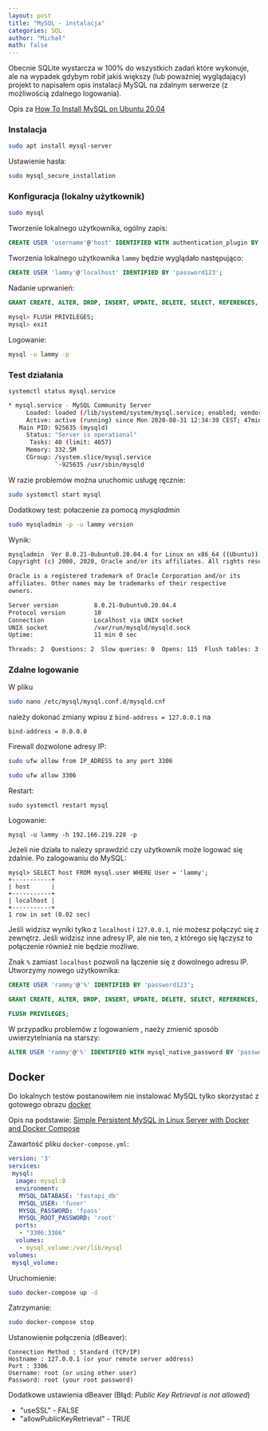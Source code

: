 ```yaml
---
layout: post
title: "MySQL - instalacja"
categories: SQL
author: "Michał"
math: false
---
```


Obecnie SQLite wystarcza w 100% do wszystkich zadań które wykonuje, ale na wypadek gdybym robił jakiś większy (lub poważniej wyglądający) projekt to napisałem opis instalacji MySQL na zdalnym serwerze (z możliwością zdalnego logowania).

Opis za [How To Install MySQL on Ubuntu 20.04](https://www.digitalocean.com/community/tutorials/how-to-install-mysql-on-ubuntu-20-04)

### Instalacja

```bash
sudo apt install mysql-server
```
Ustawienie hasła:

```bash
sudo mysql_secure_installation
```

### Konfiguracja (lokalny użytkownik)

```bash
sudo mysql
```

Tworzenie lokalnego użytkownika, ogólny zapis:

```sql
CREATE USER 'username'@'host' IDENTIFIED WITH authentication_plugin BY 'password';
```

Tworzenia lokalnego użytkownika `lammy` będzie wyglądało następująco: 
```sql
CREATE USER 'lammy'@'localhost' IDENTIFIED BY 'password123';
```

Nadanie uprwanień:

```sql
GRANT CREATE, ALTER, DROP, INSERT, UPDATE, DELETE, SELECT, REFERENCES, RELOAD on *.* TO 'lammy'@'localhost' WITH GRANT OPTION;
```

```bash
mysql> FLUSH PRIVILEGES;
mysql> exit
```

Logowanie: 
```bash
mysql -u lammy -p
```

### Test działania
```
systemctl status mysql.service
```

```bash
* mysql.service - MySQL Community Server
     Loaded: loaded (/lib/systemd/system/mysql.service; enabled; vendor prese>
     Active: active (running) since Mon 2020-08-31 12:34:39 CEST; 47min ago
   Main PID: 925635 (mysqld)
     Status: "Server is operational"
      Tasks: 40 (limit: 4657)
     Memory: 332.5M
     CGroup: /system.slice/mysql.service
             `-925635 /usr/sbin/mysqld
```

W razie problemów można uruchomic usługę ręcznie:

```bash
sudo systemctl start mysql
```

Dodatkowy test: połaczenie za pomocą *mysqladmin*

```bash
sudo mysqladmin -p -u lammy version

```
Wynik:

```bash
mysqladmin  Ver 8.0.21-0ubuntu0.20.04.4 for Linux on x86_64 ((Ubuntu))
Copyright (c) 2000, 2020, Oracle and/or its affiliates. All rights reserved.

Oracle is a registered trademark of Oracle Corporation and/or its
affiliates. Other names may be trademarks of their respective
owners.

Server version          8.0.21-0ubuntu0.20.04.4
Protocol version        10
Connection              Localhost via UNIX socket
UNIX socket             /var/run/mysqld/mysqld.sock
Uptime:                 11 min 0 sec

Threads: 2  Questions: 2  Slow queries: 0  Opens: 115  Flush tables: 3  Open tables: 36  Queries per second avg: 0.003
```

### Zdalne logowanie

W pliku
```bash
sudo nano /etc/mysql/mysql.conf.d/mysqld.cnf
```
należy dokonać zmiany wpisu z `bind-address = 127.0.0.1` na 
```
bind-address = 0.0.0.0
```

Firewall dozwolone adresy IP:
```bash
sudo ufw allow from IP_ADRESS to any port 3306

sudo ufw allow 3306
```
Restart:
```
sudo systemctl restart mysql
```

Logowanie:
```
mysql -u lammy -h 192.166.219.228 -p
```

Jeżeli nie działa to nalezy sprawdzić czy użytkownik może logować się zdalnie. Po zalogowaniu do MySQL:

```
mysql> SELECT host FROM mysql.user WHERE User = 'lammy';
+-----------+
| host      |
+-----------+
| localhost |
+-----------+
1 row in set (0.02 sec)
```

Jeśli widzisz wyniki tylko z `localhost` i `127.0.0.1`, nie możesz połączyć się z zewnętrz. Jeśli widzisz inne adresy IP, ale nie ten, z którego się łączysz to połączenie również nie będzie możliwe.

Znak `%` zamiast `localhost` pozwoli na łączenie się z dowolnego adresu IP. Utworzymy nowego użytkownika: 
```sql
CREATE USER 'rammy'@'%' IDENTIFIED BY 'password123';

GRANT CREATE, ALTER, DROP, INSERT, UPDATE, DELETE, SELECT, REFERENCES, RELOAD on *.* TO 'rammy'@'%' WITH GRANT OPTION;

FLUSH PRIVILEGES;

```

W przypadku problemów z logowaniem , naeży zmienić sposób uwierzytelniania na starszy:

```sql
ALTER USER 'rammy'@'%' IDENTIFIED WITH mysql_native_password BY 'password123';
```

## Docker
Do lokalnych testów postanowiłem nie instalować MySQL tylko skorzystać z gotowego obrazu [docker](https://mgurg.github.io/docker/2020/08/05/Docker.html)

Opis na podstawie: [Simple Persistent MySQL in Linux Server with Docker and Docker Compose](https://blog.usejournal.com/simple-persistent-mysql-in-linux-server-with-docker-and-docker-compose-66547e89a19e) 

Zawartość pliku `docker-compose.yml`:
```yaml
version: '3'
services:
 mysql:
  image: mysql:8
  environment:
   MYSQL_DATABASE: 'fastapi_db'
   MYSQL_USER: 'fuser'
   MYSQL_PASSWORD: 'fpass'
   MYSQL_ROOT_PASSWORD: 'root'
  ports:
   - "3306:3306"
  volumes:
   - mysql_volume:/var/lib/mysql
volumes:
 mysql_volume:
```

Uruchomienie: 
```bash
sudo docker-compose up -d
```

Zatrzymanie:
```bash
sudo docker-compose stop
```

Ustanowienie połączenia (dBeaver):
```
Connection Method : Standard (TCP/IP)
Hostname : 127.0.0.1 (or your remote server address)
Port : 3306
Username: root (or using other user)
Password: root (your root password)
```

Dodatkowe ustawienia dBeaver (Błąd: *Public Key Retrieval is not allowed*)
- "useSSL" - FALSE
- "allowPublicKeyRetrieval" - TRUE

